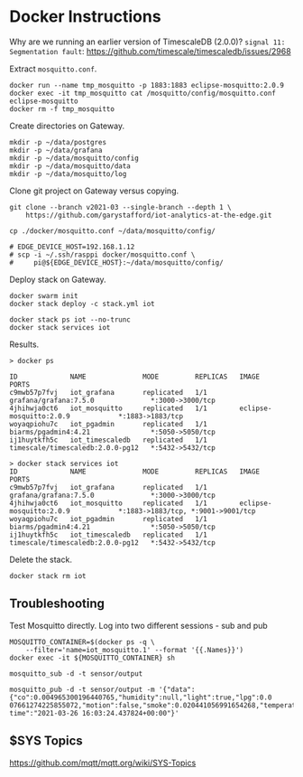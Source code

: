 # Docker Instructions

Why are we running an earlier version of TimescaleDB (2.0.0)? `signal 11: Segmentation fault`: <https://github.com/timescale/timescaledb/issues/2968>

Extract `mosquitto.conf`.

```shell
docker run --name tmp_mosquitto -p 1883:1883 eclipse-mosquitto:2.0.9
docker exec -it tmp_mosquitto cat /mosquitto/config/mosquitto.conf eclipse-mosquitto
docker rm -f tmp_mosquitto
```

Create directories on Gateway.

```shell
mkdir -p ~/data/postgres
mkdir -p ~/data/grafana
mkdir -p ~/data/mosquitto/config
mkdir -p ~/data/mosquitto/data
mkdir -p ~/data/mosquitto/log
```

Clone git project on Gateway versus copying.

```shell
git clone --branch v2021-03 --single-branch --depth 1 \
    https://github.com/garystafford/iot-analytics-at-the-edge.git

cp ./docker/mosquitto.conf ~/data/mosquitto/config/

# EDGE_DEVICE_HOST=192.168.1.12
# scp -i ~/.ssh/rasppi docker/mosquitto.conf \
#     pi@${EDGE_DEVICE_HOST}:~/data/mosquitto/config/
```
 
Deploy stack on Gateway.

```shell
docker swarm init
docker stack deploy -c stack.yml iot

docker stack ps iot --no-trunc
docker stack services iot
```

Results.

```text
> docker ps

ID             NAME              MODE         REPLICAS   IMAGE                              PORTS
c9mwb57p7fvj   iot_grafana       replicated   1/1        grafana/grafana:7.5.0              *:3000->3000/tcp
4jhihwja0ct6   iot_mosquitto     replicated   1/1        eclipse-mosquitto:2.0.9            *:1883->1883/tcp
woyaqpiohu7c   iot_pgadmin       replicated   1/1        biarms/pgadmin4:4.21               *:5050->5050/tcp
ij1huytkfh5c   iot_timescaledb   replicated   1/1        timescale/timescaledb:2.0.0-pg12   *:5432->5432/tcp
```

```text
> docker stack services iot
ID             NAME              MODE         REPLICAS   IMAGE                              PORTS
c9mwb57p7fvj   iot_grafana       replicated   1/1        grafana/grafana:7.5.0              *:3000->3000/tcp
4jhihwja0ct6   iot_mosquitto     replicated   1/1        eclipse-mosquitto:2.0.9            *:1883->1883/tcp, *:9001->9001/tcp
woyaqpiohu7c   iot_pgadmin       replicated   1/1        biarms/pgadmin4:4.21               *:5050->5050/tcp
ij1huytkfh5c   iot_timescaledb   replicated   1/1        timescale/timescaledb:2.0.0-pg12   *:5432->5432/tcp
```

Delete the stack.

```shell
docker stack rm iot
```

## Troubleshooting

Test Mosquitto directly. Log into two different sessions - sub and pub

```shell
MOSQUITTO_CONTAINER=$(docker ps -q \
    --filter='name=iot_mosquitto.1' --format '{{.Names}}')
docker exec -it ${MOSQUITTO_CONTAINER} sh

mosquitto_sub -d -t sensor/output

mosquitto_pub -d -t sensor/output -m '{"data":{"co":0.004965300196440765,"humidity":null,"light":true,"lpg":0.0
07661274225855072,"motion":false,"smoke":0.020441056991654268,"temperature":null},"device_id":"b8:27:eb:bf:9d:51","
time":"2021-03-26 16:03:24.437824+00:00"}'
```

## $SYS Topics

<https://github.com/mqtt/mqtt.org/wiki/SYS-Topics>
